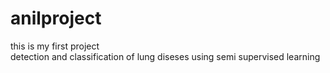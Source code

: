 # anilproject
this is my first project
<br>
detection and classification of lung diseses using semi supervised learning
